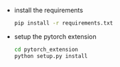 - install the requirements
    ```bash
    pip install -r requirements.txt
    ```

- setup the pytorch extension
    ```bash
    cd pytorch_extension
    python setup.py install
    ```
